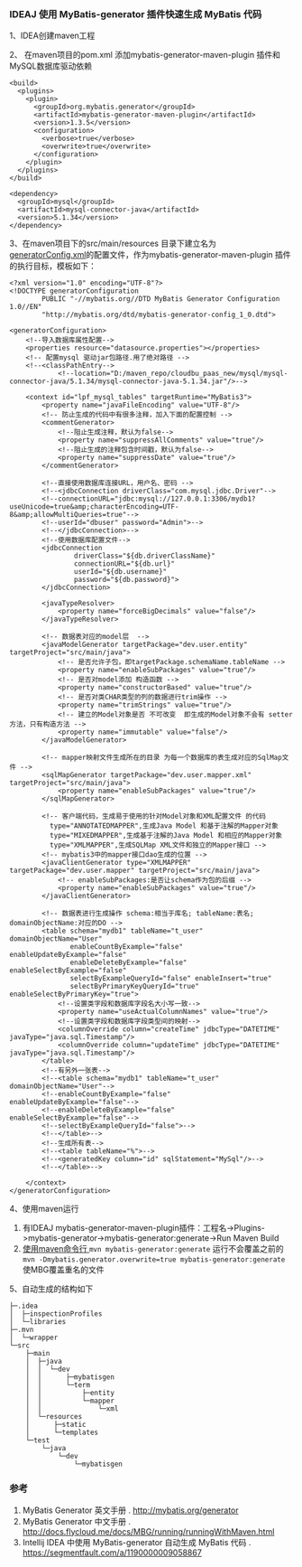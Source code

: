 ### IDEAJ 使用 MyBatis-generator 插件快速生成 MyBatis 代码

1、IDEA创建maven工程

2、 在maven项目的pom.xml 添加mybatis-generator-maven-plugin 插件和MySQL数据库驱动依赖
```
<build>
  <plugins>
    <plugin>
      <groupId>org.mybatis.generator</groupId>
      <artifactId>mybatis-generator-maven-plugin</artifactId>
      <version>1.3.5</version>
      <configuration>
        <verbose>true</verbose>
        <overwrite>true</overwrite>
      </configuration>
    </plugin>
  </plugins>
</build>

<dependency>
  <groupId>mysql</groupId>
  <artifactId>mysql-connector-java</artifactId>
  <version>5.1.34</version>
</dependency>
```

3、在maven项目下的src/main/resources 目录下建立名为 [generatorConfig.xml](generatorConfig.xml)的配置文件，作为mybatis-generator-maven-plugin 插件的执行目标，模板如下：

```
<?xml version="1.0" encoding="UTF-8"?>
<!DOCTYPE generatorConfiguration
        PUBLIC "-//mybatis.org//DTD MyBatis Generator Configuration 1.0//EN"
        "http://mybatis.org/dtd/mybatis-generator-config_1_0.dtd">

<generatorConfiguration>
    <!--导入数据库属性配置-->
    <properties resource="datasource.properties"></properties>
    <!-- 配置mysql 驱动jar包路径.用了绝对路径 -->
    <!--<classPathEntry-->
            <!--location="D:/maven_repo/cloudbu_paas_new/mysql/mysql-connector-java/5.1.34/mysql-connector-java-5.1.34.jar"/>-->

    <context id="lpf_mysql_tables" targetRuntime="MyBatis3">
        <property name="javaFileEncoding" value="UTF-8"/>
        <!-- 防止生成的代码中有很多注释，加入下面的配置控制 -->
        <commentGenerator>
            <!--阻止生成注释，默认为false-->
            <property name="suppressAllComments" value="true"/>
            <!--阻止生成的注释包含时间戳，默认为false-->
            <property name="suppressDate" value="true"/>
        </commentGenerator>

        <!--直接使用数据库连接URL，用户名、密码 -->
        <!--<jdbcConnection driverClass="com.mysql.jdbc.Driver"-->
        <!--connectionURL="jdbc:mysql://127.0.0.1:3306/mydb1?useUnicode=true&amp;characterEncoding=UTF-8&amp;allowMultiQueries=true"-->
        <!--userId="dbuser" password="Admin">-->
        <!--</jdbcConnection>-->
        <!--使用数据库配置文件-->
        <jdbcConnection
                driverClass="${db.driverClassName}"
                connectionURL="${db.url}"
                userId="${db.username}"
                password="${db.password}">
        </jdbcConnection>

        <javaTypeResolver>
            <property name="forceBigDecimals" value="false"/>
        </javaTypeResolver>

        <!-- 数据表对应的model层  -->
        <javaModelGenerator targetPackage="dev.user.entity" targetProject="src/main/java">
            <!-- 是否允许子包，即targetPackage.schemaName.tableName -->
            <property name="enableSubPackages" value="true"/>
            <!-- 是否对model添加 构造函数 -->
            <property name="constructorBased" value="true"/>
            <!-- 是否对类CHAR类型的列的数据进行trim操作 -->
            <property name="trimStrings" value="true"/>
            <!-- 建立的Model对象是否 不可改变  即生成的Model对象不会有 setter方法，只有构造方法 -->
            <property name="immutable" value="false"/>
        </javaModelGenerator>

        <!-- mapper映射文件生成所在的目录 为每一个数据库的表生成对应的SqlMap文件 -->
        <sqlMapGenerator targetPackage="dev.user.mapper.xml" targetProject="src/main/java">
            <property name="enableSubPackages" value="true"/>
        </sqlMapGenerator>

        <!-- 客户端代码，生成易于使用的针对Model对象和XML配置文件 的代码
          type="ANNOTATEDMAPPER",生成Java Model 和基于注解的Mapper对象
          type="MIXEDMAPPER",生成基于注解的Java Model 和相应的Mapper对象
          type="XMLMAPPER",生成SQLMap XML文件和独立的Mapper接口 -->
        <!-- mybatis3中的mapper接口dao生成的位置 -->
        <javaClientGenerator type="XMLMAPPER" targetPackage="dev.user.mapper" targetProject="src/main/java">
            <!-- enableSubPackages:是否让schema作为包的后缀 -->
            <property name="enableSubPackages" value="true"/>
        </javaClientGenerator>

        <!-- 数据表进行生成操作 schema:相当于库名; tableName:表名; domainObjectName:对应的DO -->
        <table schema="mydb1" tableName="t_user" domainObjectName="User"
               enableCountByExample="false" enableUpdateByExample="false"
               enableDeleteByExample="false" enableSelectByExample="false"
               selectByExampleQueryId="false" enableInsert="true"
               selectByPrimaryKeyQueryId="true" enableSelectByPrimaryKey="true">
            <!--设置类字段和数据库字段名大小写一致-->
            <property name="useActualColumnNames" value="true"/>
            <!--设置类字段和数据库字段类型间的映射-->
            <columnOverride column="createTime" jdbcType="DATETIME" javaType="java.sql.Timestamp"/>
            <columnOverride column="updateTime" jdbcType="DATETIME" javaType="java.sql.Timestamp"/>
        </table>
        <!--有另外一张表-->
        <!--<table schema="mydb1" tableName="t_user" domainObjectName="User"-->
        <!--enableCountByExample="false" enableUpdateByExample="false"-->
        <!--enableDeleteByExample="false" enableSelectByExample="false"-->
        <!--selectByExampleQueryId="false">-->
        <!--</table>-->
        <!--生成所有表-->
        <!--<table tableName="%">-->
        <!--<generatedKey column="id" sqlStatement="MySql"/>-->
        <!--</table>-->

    </context>
</generatorConfiguration>
```

4、使用maven运行
 1. 有IDEAJ mybatis-generator-maven-plugin插件：工程名->Plugins->mybatis-generator->mybatis-generator:generate->Run Maven Build
 2. [使用maven命令行 ](http://docs.flycloud.me/docs/MBG/running/runningWithMaven.html)
    `mvn mybatis-generator:generate` 运行不会覆盖之前的
    `mvn -Dmybatis.generator.overwrite=true mybatis-generator:generate`  使MBG覆盖重名的文件
    
5、自动生成的结构如下
```
├─.idea
│  ├─inspectionProfiles
│  └─libraries
├─.mvn
│  └─wrapper
└─src
    ├─main
    │  ├─java
    │  │  └─dev
    │  │      ├─mybatisgen
    │  │      └─term
    │  │          ├─entity
    │  │          └─mapper
    │  │              └─xml
    │  └─resources
    │      ├─static
    │      └─templates
    └─test
        └─java
            └─dev
                └─mybatisgen
```

### 参考
1. MyBatis Generator 英文手册 . http://mybatis.org/generator
1. MyBatis Generator 中文手册 . http://docs.flycloud.me/docs/MBG/running/runningWithMaven.html
1. Intellij IDEA 中使用 MyBatis-generator 自动生成 MyBatis 代码 . https://segmentfault.com/a/1190000009058867
